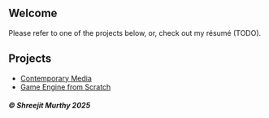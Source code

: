 ## Welcome
Please refer to one of the projects below, or, check out my résumé (TODO).
## Projects

- [Contemporary Media](https://shreejitmurthy.github.io/contemporary-media/)
- [Game Engine from Scratch]()


##### © Shreejit Murthy 2025
